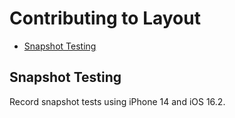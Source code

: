 # Contributing to Layout

- [Snapshot Testing](#snapshot-testing)

## Snapshot Testing

Record snapshot tests using iPhone 14 and iOS 16.2.
